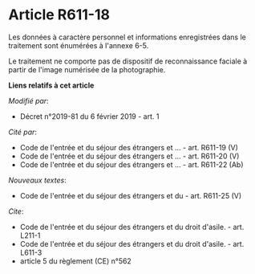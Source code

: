 # Article R611-18

Les données à caractère personnel et informations enregistrées dans le traitement sont énumérées à l'annexe 6-5.

Le traitement ne comporte pas de dispositif de reconnaissance faciale à partir de l'image numérisée de la photographie.

**Liens relatifs à cet article**

_Modifié par_:

  - Décret n°2019-81 du 6 février 2019 - art. 1

_Cité par_:

  - Code de l'entrée et du séjour des étrangers et ... - art. R611-19 (V)
  - Code de l'entrée et du séjour des étrangers et ... - art. R611-20 (V)
  - Code de l'entrée et du séjour des étrangers et ... - art. R611-22 (Ab)

_Nouveaux textes_:

  - Code de l'entrée et du séjour des étrangers et du  - art. R611-25 (V)

_Cite_:

  - Code de l'entrée et du séjour des étrangers et du droit d'asile. - art. L211-1
  - Code de l'entrée et du séjour des étrangers et du droit d'asile. - art. L611-3
  - article 5 du règlement (CE) n°562
